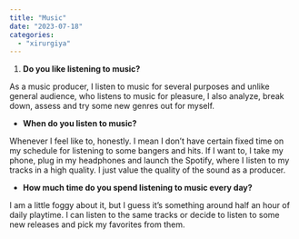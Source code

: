 ```yaml
---
title: "Music"
date: "2023-07-18"
categories: 
  - "xirurgiya"
---
```


1. **Do you like listening to music?**

As a music producer, I listen to music for several purposes and unlike general audience, who listens to music for pleasure, I also analyze, break down, assess and try some new genres out for myself.

- **When do you listen to music?**

Whenever I feel like to, honestly. I mean I don’t have certain fixed time on my schedule for listening to some bangers and hits. If I want to, I take my phone, plug in my headphones and launch the Spotify, where I listen to my tracks in a high quality. I just value the quality of the sound as a producer.

- **How much time do you spend listening to music every day?**

I am a little foggy about it, but I guess it’s something around half an hour of daily playtime. I can listen to the same tracks or decide to listen to some new releases and pick my favorites from them.

